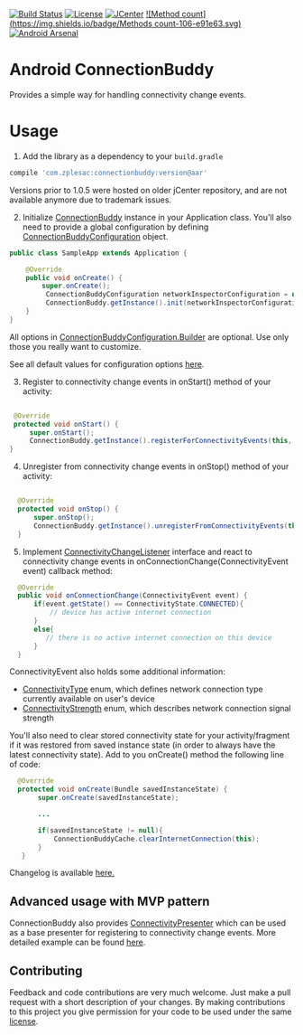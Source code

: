 [![Build Status](https://travis-ci.org/zplesac/android_connectionbuddy.svg?branch=development)](https://travis-ci.org/zplesac/android_connectionbuddy)
[![License](https://img.shields.io/badge/license-Apache%202-blue.svg)](https://www.apache.org/licenses/LICENSE-2.0)
[![JCenter](https://img.shields.io/badge/JCenter-1.0.7-red.svg?style=flat)](https://bintray.com/zplesac/maven/android-connectionbuddy/view)
[![Method count](https://img.shields.io/badge/Methods count-106-e91e63.svg)](http://www.methodscount.com/?lib=com.zplesac%3Aconnectionbuddy%3A1.0.7)
[![Android Arsenal](https://img.shields.io/badge/Android%20Arsenal-Android%20ConnectionBuddy-green.svg?style=true)](https://android-arsenal.com/details/1/2788)


# Android ConnectionBuddy

Provides a simple way for handling connectivity change events.

# Usage

1) Add the library as a dependency to your ```build.gradle```

```groovy
compile 'com.zplesac:connectionbuddy:version@aar'
```

Versions prior to 1.0.5 were hosted on older jCenter repository, and are not available anymore due to trademark issues.

2) Initialize [ConnectionBuddy](https://github.com/zplesac/android_connectionbuddy/blob/master/connectionbuddy/src/main/java/com/zplesac/connectionbuddy/ConnectionBuddy.java) instance in your Application class. You'll also need to provide a global configuration by defining [ConnectionBuddyConfiguration](https://github.com/zplesac/android_connectionbuddy/blob/master/connectionbuddy/src/main/java/com/zplesac/connectionbuddy/ConnectionBuddyConfiguration.java) object.

```java
public class SampleApp extends Application {

    @Override
    public void onCreate() {
        super.onCreate();
         ConnectionBuddyConfiguration networkInspectorConfiguration = new ConnectionBuddyConfiguration.Builder(this).build();
         ConnectionBuddy.getInstance().init(networkInspectorConfiguration);
    }
}
```
 
All options in [ConnectionBuddyConfiguration.Builder](https://github.com/zplesac/android_connectionbuddy/blob/master/connectionbuddy/src/main/java/com/zplesac/connectionbuddy/ConnectionBuddyConfiguration.java) are optional. Use only those you really want to customize.

See all default values for configuration options [here](https://github.com/zplesac/android_connectionbuddy/blob/master/connectionbuddy/src/main/java/com/zplesac/connectionbuddy/ConnectionBuddyConfiguration.java).

3) Register to connectivity change events in onStart() method of your activity:

```java

 @Override
 protected void onStart() {
     super.onStart();
     ConnectionBuddy.getInstance().registerForConnectivityEvents(this, this);
}

  ```

4) Unregister from connectivity change events in onStop() method of your activity:

```java

  @Override
  protected void onStop() {
      super.onStop();
      ConnectionBuddy.getInstance().unregisterFromConnectivityEvents(this);
  }

  ```

5) Implement [ConnectivityChangeListener](https://github.com/zplesac/android_connectionbuddy/blob/master/connectionbuddy/src/main/java/com/zplesac/connectionbuddy/interfaces/ConnectivityChangeListener.java) interface and react to connectivity change events in onConnectionChange(ConnectivityEvent event) callback method:

```java
  @Override
  public void onConnectionChange(ConnectivityEvent event) {
      if(event.getState() == ConnectivityState.CONNECTED){
          // device has active internet connection
      }
      else{
         // there is no active internet connection on this device
      }
  }
  ```

ConnectivityEvent also holds some additional information:
* [ConnectivityType](https://github.com/zplesac/android_connectionbuddy/blob/master/connectionbuddy/src/main/java/com/zplesac/connectionbuddy/models/ConnectivityType.java) enum, which defines network connection type currently available on user's device
* [ConnectivityStrength](https://github.com/zplesac/android_connectionbuddy/blob/master/connectionbuddy/src/main/java/com/zplesac/connectionbuddy/models/ConnectivityStrength.java) enum, which describes network connection signal strength

You'll also need to clear stored connectivity state for your activity/fragment
if it was restored from saved instance state (in order to always have the latest
connectivity state). Add to you onCreate() method the  following line of code:

```java
  @Override
  protected void onCreate(Bundle savedInstanceState) {
       super.onCreate(savedInstanceState);

       ...

       if(savedInstanceState != null){
           ConnectionBuddyCache.clearInternetConnection(this);
       }
   }
  ```
  
Changelog is available [here.](https://github.com/zplesac/android_connectionbuddy/blob/master/CHANGELOG.md)  

## Advanced usage with MVP pattern

ConnectionBuddy also provides [ConnectivityPresenter](https://github.com/zplesac/android_connectionbuddy/blob/master/connectionbuddy/src/main/java/com/zplesac/connectionbuddy/presenters/ConnectivityPresenter.java)
which can be used as a base presenter for registering to connectivity change events.
More detailed example can be found [here](https://github.com/zplesac/android_connectionbuddy/blob/master/sampleapp/src/main/java/com/zplesac/connectionbuddy/sampleapp/activities/MVPActivity.java).

## Contributing

Feedback and code contributions are very much welcome. Just make a pull request with a short description of your changes. By making contributions to this project you give permission for your code to be used under the same [license](LICENSE).

